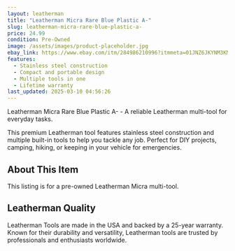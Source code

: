 ```yaml
---
layout: leatherman
title: "Leatherman Micra Rare Blue Plastic A-"
slug: leatherman-micra-rare-blue-plastic-a-
price: 24.99
condition: Pre-Owned
image: /assets/images/product-placeholder.jpg
ebay_link: https://www.ebay.com/itm/284986210996?itmmeta=01JNZ6JKYNM3KMY12CKD43NP6M&hash=item425a807ab4:g:AwEAAOSwIEJjN7zE&itmprp=enc%3AAQAKAAAA4FkggFvd1GGDu0w3yXCmi1dZchSEAGrQubOqA2yuq9eZ6ASCCAG6ysT7VjVCw59mezYUfyLLcO4osv6L9NSyRF5XDGDOpcQ9ZUjGR3opZamIvr7R8vhnphHlOPYm3enz5r2s7wFSdIAm7GfFWMR1pol58SfUQihiaIhhlOo09ng4nNLZD62AZX16u%2BJQggHQdT%2F5ygtzh7XcZUr32yFD5BOSA5kaPS7Ut5MCn6wZzwaWPdO6o7GikPKNHEUxzx7%2BBPD7WxpsdK4ktzSc3rvtwQNK7UX5BbxN0Mbnje%2Bej027%7Ctkp%3ABk9SR7y_yuavZQ
features:
  - Stainless steel construction
  - Compact and portable design
  - Multiple tools in one
  - Lifetime warranty
last_updated: 2025-03-10 04:56:26
---
```


Leatherman Micra Rare Blue Plastic A- - A reliable Leatherman multi-tool for everyday tasks.

This premium Leatherman tool features stainless steel construction and multiple built-in tools to help you tackle any job. Perfect for DIY projects, camping, hiking, or keeping in your vehicle for emergencies.

## About This Item

This listing is for a pre-owned Leatherman Micra multi-tool.

## Leatherman Quality

Leatherman Tools are made in the USA and backed by a 25-year warranty. Known for their durability and versatility, Leatherman tools are trusted by professionals and enthusiasts worldwide.

